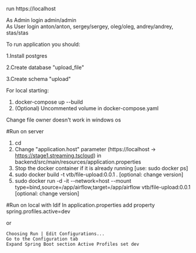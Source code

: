 run   https://localhost

As Admin login admin/admin  
As User login  anton/anton,  sergey/sergey, oleg/oleg, andrey/andrey, stas/stas

To run application you should:

1.Install postgres

2.Create database "upload_file"

3.Create schema "upload"


For local starting:
1. docker-compose up --build
2. (Optional) Uncommented volume in docker-compose.yaml

Change file owner doesn't work in windows os

#Run on server
1. cd <project-folder>
2. Change "application.host" parameter (https://localhost -> https://stage1.streaming.tscloud) in backend/src/main/resources/application.properties
3. Stop the docker container if it is already running [use: sudo docker ps]
4. sudo docker build -t vtb/file-upload:0.0.1 . [optional: change version]
5. sudo docker run -d -it --network=host --mount type=bind,source=/app/airflow,target=/app/airflow vtb/file-upload:0.0.1 [optional: change version]

#Run on local with ldif
In application.properties add property spring.profiles.active=dev

or

    Choosing Run | Edit Configurations...     
    Go to the Configuration tab    
    Expand Spring Boot section Active Profiles set dev